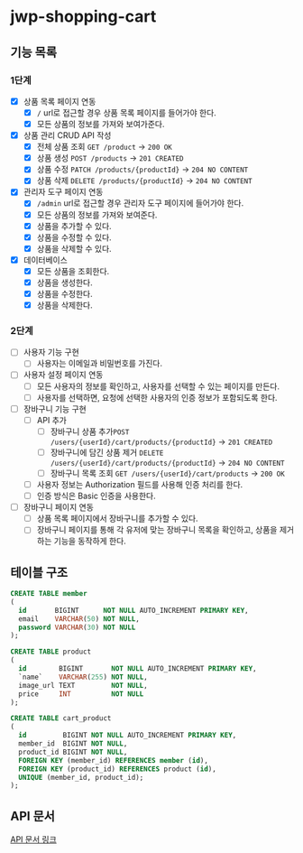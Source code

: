 # jwp-shopping-cart

## 기능 목록

### 1단계
- [x] 상품 목록 페이지 연동
    - [x] `/` url로 접근할 경우 상품 목록 페이지를 들어가야 한다.
    - [x] 모든 상품의 정보를 가져와 보여가준다.
- [x] 상품 관리 CRUD API 작성
    - [x] 전체 상품 조회 `GET /product` → `200 OK`
    - [x] 상품 생성 `POST /products` → `201 CREATED`
    - [x] 상품 수정 `PATCH /products/{productId}` → `204 NO CONTENT`
    - [x] 상품 삭제 `DELETE /products/{productId}` → `204 NO CONTENT` 
- [x] 관리자 도구 페이지 연동
    - [x] `/admin` url로 접근할 경우 관리자 도구 페이지에 들어가야 한다.
    - [x] 모든 상품의 정보를 가져와 보여준다.
    - [x] 상품을 추가할 수 있다.
    - [x] 상품을 수정할 수 있다.
    - [x] 상품을 삭제할 수 있다.
- [x] 데이터베이스
    - [x] 모든 상품을 조회한다.
    - [x] 상품을 생성한다.
    - [x] 상품을 수정한다.
    - [x] 상품을 삭제한다.

### 2단계
- [ ] 사용자 기능 구현
  - [ ] 사용자는 이메일과 비밀번호를 가진다.
- [ ] 사용자 설정 페이지 연동
  - [ ] 모든 사용자의 정보를 확인하고, 사용자를 선택할 수 있는 페이지를 만든다.
  - [ ] 사용자를 선택하면, 요청에 선택한 사용자의 인증 정보가 포함되도록 한다.
- [ ] 장바구니 기능 구현
  - [ ] API 추가
    - [ ] 장바구니 상품 추가`POST /users/{userId}/cart/products/{productId}` → `201 CREATED`
    - [ ] 장바구니에 담긴 상품 제거 `DELETE /users/{userId}/cart/products/{productId}` → `204 NO CONTENT`
    - [ ] 장바구니 목록 조회 `GET /users/{userId}/cart/products` → `200 OK`
  - [ ] 사용자 정보는 Authorization 필드를 사용해 인증 처리를 한다.
  - [ ] 인증 방식은 Basic 인증을 사용한다.
- [ ] 장바구니 페이지 연동
  - [ ] 상품 목록 페이지에서 장바구니를 추가할 수 있다.
  - [ ] 장바구니 페이지를 통해 각 유저에 맞는 장바구니 목록을 확인하고, 상품을 제거하는 기능을 동작하게 한다.

## 테이블 구조

```sql
CREATE TABLE member
(
  id       BIGINT      NOT NULL AUTO_INCREMENT PRIMARY KEY,
  email    VARCHAR(50) NOT NULL,
  password VARCHAR(30) NOT NULL
);

CREATE TABLE product
(
  id        BIGINT       NOT NULL AUTO_INCREMENT PRIMARY KEY,
  `name`    VARCHAR(255) NOT NULL,
  image_url TEXT         NOT NULL,
  price     INT          NOT NULL
);

CREATE TABLE cart_product
(
  id         BIGINT NOT NULL AUTO_INCREMENT PRIMARY KEY,
  member_id  BIGINT NOT NULL,
  product_id BIGINT NOT NULL,
  FOREIGN KEY (member_id) REFERENCES member (id),
  FOREIGN KEY (product_id) REFERENCES product (id),
  UNIQUE (member_id, product_id);
);
```

## API 문서

[API 문서 링크](https://70825.notion.site/API-f36d0bced7af47ef9c318ddadc35f96f)

